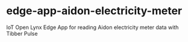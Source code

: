 # edge-app-aidon-electricity-meter
IoT Open Lynx Edge App for reading Aidon electricity meter data with Tibber Pulse
